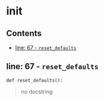 # init

## Contents

* [line: 67 - `reset_defaults`](__init__.md#line-67---reset_defaults)

## line: 67 - `reset_defaults`

```text
def reset_defaults():
```

> no docstring


